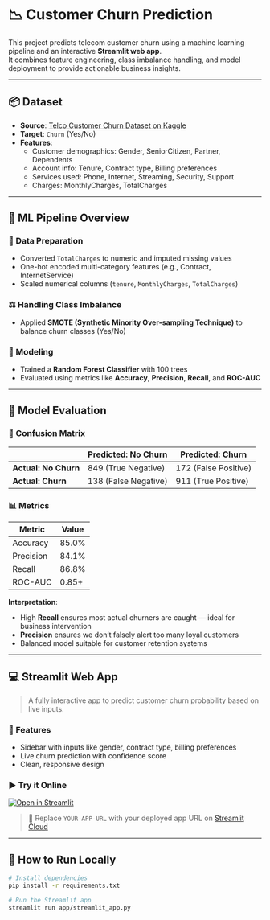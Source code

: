 # 📉 Customer Churn Prediction

This project predicts telecom customer churn using a machine learning pipeline and an interactive **Streamlit web app**.  
It combines feature engineering, class imbalance handling, and model deployment to provide actionable business insights.

---

## 📦 Dataset

- **Source**: [Telco Customer Churn Dataset on Kaggle](https://www.kaggle.com/datasets/blastchar/telco-customer-churn)
- **Target**: `Churn` (Yes/No)  
- **Features**:
  - Customer demographics: Gender, SeniorCitizen, Partner, Dependents
  - Account info: Tenure, Contract type, Billing preferences
  - Services used: Phone, Internet, Streaming, Security, Support
  - Charges: MonthlyCharges, TotalCharges

---

## 🧠 ML Pipeline Overview

### 🧹 Data Preparation
- Converted `TotalCharges` to numeric and imputed missing values
- One-hot encoded multi-category features (e.g., Contract, InternetService)
- Scaled numerical columns (`tenure`, `MonthlyCharges`, `TotalCharges`)

### ⚖️ Handling Class Imbalance
- Applied **SMOTE (Synthetic Minority Over-sampling Technique)** to balance churn classes (Yes/No)

### 🌲 Modeling
- Trained a **Random Forest Classifier** with 100 trees
- Evaluated using metrics like **Accuracy**, **Precision**, **Recall**, and **ROC-AUC**

---

## 🎯 Model Evaluation

### 🧪 Confusion Matrix

|                      | Predicted: No Churn  | Predicted: Churn     |
| -------------------- | -------------------- | -------------------- |
| **Actual: No Churn** | 849 (True Negative)  | 172 (False Positive) |
| **Actual: Churn**    | 138 (False Negative) | 911 (True Positive)  |


### 📊 Metrics

| Metric        | Value     |
|---------------|-----------|
| Accuracy      | 85.0%     |
| Precision     | 84.1%     |
| Recall        | 86.8%     |
| ROC-AUC       | 0.85+     |

**Interpretation**:
- High **Recall** ensures most actual churners are caught — ideal for business intervention
- **Precision** ensures we don’t falsely alert too many loyal customers
- Balanced model suitable for customer retention systems

---

## 💻 Streamlit Web App

> A fully interactive app to predict customer churn probability based on live inputs.

### 🧾 Features
- Sidebar with inputs like gender, contract type, billing preferences
- Live churn prediction with confidence score
- Clean, responsive design

### ▶️ Try it Online

[![Open in Streamlit](https://static.streamlit.io/badges/streamlit_badge_black_white.svg)](https://YOUR-APP-URL.streamlit.app)

> 📌 Replace `YOUR-APP-URL` with your deployed app URL on [Streamlit Cloud](https://streamlit.io/cloud)

---


## 🚀 How to Run Locally

```bash
# Install dependencies
pip install -r requirements.txt

# Run the Streamlit app
streamlit run app/streamlit_app.py


